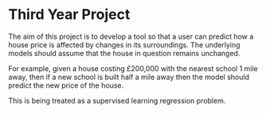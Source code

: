 <h1>Third Year Project</h1>
The aim of this project is to develop a tool so that a user can predict how a house price is affected by changes in its surroundings. The underlying models should assume that the house in question remains unchanged.

For example, given a house costing £200,000 with the nearest school 1 mile away, then if a new school is built half a mile away then the model should predict the new price of the house.

This is being treated as a supervised learning regression problem.